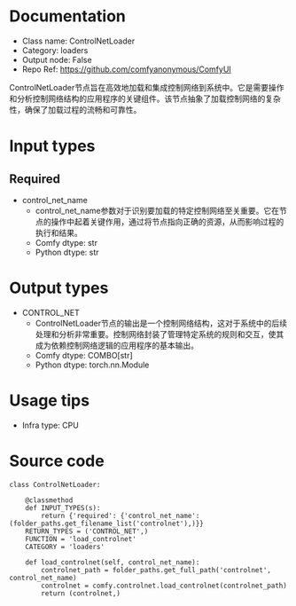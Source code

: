 # Documentation
- Class name: ControlNetLoader
- Category: loaders
- Output node: False
- Repo Ref: https://github.com/comfyanonymous/ComfyUI

ControlNetLoader节点旨在高效地加载和集成控制网络到系统中。它是需要操作和分析控制网络结构的应用程序的关键组件。该节点抽象了加载控制网络的复杂性，确保了加载过程的流畅和可靠性。

# Input types
## Required
- control_net_name
    - control_net_name参数对于识别要加载的特定控制网络至关重要。它在节点的操作中起着关键作用，通过将节点指向正确的资源，从而影响过程的执行和结果。
    - Comfy dtype: str
    - Python dtype: str

# Output types
- CONTROL_NET
    - ControlNetLoader节点的输出是一个控制网络结构，这对于系统中的后续处理和分析非常重要。控制网络封装了管理特定系统的规则和交互，使其成为依赖控制网络逻辑的应用程序的基本输出。
    - Comfy dtype: COMBO[str]
    - Python dtype: torch.nn.Module

# Usage tips
- Infra type: CPU

# Source code
```
class ControlNetLoader:

    @classmethod
    def INPUT_TYPES(s):
        return {'required': {'control_net_name': (folder_paths.get_filename_list('controlnet'),)}}
    RETURN_TYPES = ('CONTROL_NET',)
    FUNCTION = 'load_controlnet'
    CATEGORY = 'loaders'

    def load_controlnet(self, control_net_name):
        controlnet_path = folder_paths.get_full_path('controlnet', control_net_name)
        controlnet = comfy.controlnet.load_controlnet(controlnet_path)
        return (controlnet,)
```